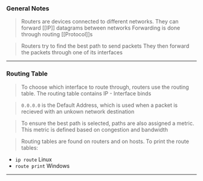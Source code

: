 
### General Notes

> Routers are devices connected to different networks.
> They can forward [[IP]] datagrams between networks
> Forwarding is done through routing [[Protocol]]s

> Routers try to find the best path to send packets
> They then forward the packets through one of its interfaces

---

### Routing Table

> To choose which interface to route through, routers use the routing table.
> The routing table contains IP - Interface binds

> `0.0.0.0` is the Default Address, which is used when a packet is recieved with an unkown network destination

> To ensure the best path is selected, paths are also assigned a metric. This metric is defined based on congestion and bandwidth

> Routing tables are found on routers and on hosts.
> To print the route tables: 
* `ip route` Linux
* `route print` Windows

---
